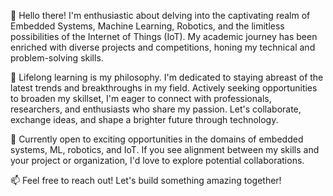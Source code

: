 👋 Hello there! I'm enthusiastic about delving into the captivating realm of Embedded Systems, Machine Learning, Robotics, and the limitless possibilities of the Internet of Things (IoT). My academic journey has been enriched with diverse projects and competitions, honing my technical and problem-solving skills.

🚀 Lifelong learning is my philosophy. I'm dedicated to staying abreast of the latest trends and breakthroughs in my field. Actively seeking opportunities to broaden my skillset, I'm eager to connect with professionals, researchers, and enthusiasts who share my passion. Let's collaborate, exchange ideas, and shape a brighter future through technology.

💼 Currently open to exciting opportunities in the domains of embedded systems, ML, robotics, and IoT. If you see alignment between my skills and your project or organization, I'd love to explore potential collaborations.

📫 Feel free to reach out! Let's build something amazing together!


<!---
Shathira-Lakdilu/Shathira-Lakdilu is a ✨ special ✨ repository because its `README.md` (this file) appears on your GitHub profile.
You can click the Preview link to take a look at your changes.
--->

